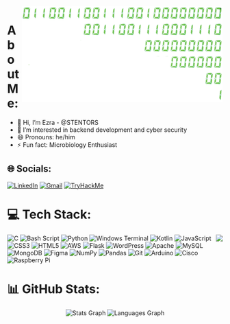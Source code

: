 <img align="right" src="binary-git.png" alt="binary-banner">


# About Me:
- 👋 Hi, I’m Ezra - @STENTORS
- 👀 I’m interested in backend development and cyber security
- 😄 Pronouns: he/him
- ⚡ Fun fact: Microbiology Enthusiast



## 🌐 Socials:
<div align="left">
  <a href="https://linkedin.com/in/ezra-baldwin-stentors"><img src="https://img.shields.io/static/v1?message=LinkedIn&logo=linkedin&label=&color=0077B5&logoColor=white&labelColor=&style=for-the-badge" height="35" alt="LinkedIn" /></a>
  <a href="mailto:ezraibaldwin@gmail.com"><img src="https://img.shields.io/static/v1?message=Gmail&logo=gmail&label=&color=D14836&logoColor=white&labelColor=&style=for-the-badge" height="35" alt="Gmail" /></a>
  <a href="https://tryhackme.com/r/p/STENTOR"><img src="https://img.shields.io/static/v1?message=TryHackMe&logo=tryhackme&label=&color=88cc14&logoColor=white&labelColor=&style=for-the-badge" height="35" alt="TryHackMe" /></a>
</div>



# 💻 Tech Stack:
<img align="right" height="150" src="https://media1.giphy.com/media/v1.Y2lkPTc5MGI3NjExZ3BlZXJxdjdqYWRtdTVkd3d3dTZpZmN0YTFveDJxejVjZHppM2dmdyZlcD12MV9pbnRlcm5hbF9naWZfYnlfaWQmY3Q9Zw/UT7dXyL7qTtjG/giphy.gif"  />

![C](https://img.shields.io/badge/c-%2300599C.svg?style=for-the-badge&logo=c&logoColor=white) 
![Bash Script](https://img.shields.io/badge/bash_script-%23121011.svg?style=for-the-badge&logo=gnu-bash&logoColor=white) 
![Python](https://img.shields.io/badge/python-3670A0?style=for-the-badge&logo=python&logoColor=ffdd54)
![Windows Terminal](https://img.shields.io/badge/Windows%20Terminal-%234D4D4D.svg?style=for-the-badge&logo=windows-terminal&logoColor=white)
![Kotlin](https://img.shields.io/badge/kotlin-%237F52FF.svg?style=for-the-badge&logo=kotlin&logoColor=white) 
![JavaScript](https://img.shields.io/badge/javascript-%23323330.svg?style=for-the-badge&logo=javascript&logoColor=%23F7DF1E) 
![CSS3](https://img.shields.io/badge/css3-%231572B6.svg?style=for-the-badge&logo=css3&logoColor=white) 
![HTML5](https://img.shields.io/badge/html5-%23E34F26.svg?style=for-the-badge&logo=html5&logoColor=white) 
![AWS](https://img.shields.io/badge/AWS-%23FF9900.svg?style=for-the-badge&logo=amazon-aws&logoColor=white) 
![Flask](https://img.shields.io/badge/flask-%23000.svg?style=for-the-badge&logo=flask&logoColor=white)
![WordPress](https://img.shields.io/badge/WordPress-%23117AC9.svg?style=for-the-badge&logo=WordPress&logoColor=white) 
![Apache](https://img.shields.io/badge/apache-%23D42029.svg?style=for-the-badge&logo=apache&logoColor=white) 
![MySQL](https://img.shields.io/badge/mysql-4479A1.svg?style=for-the-badge&logo=mysql&logoColor=white) 
![MongoDB](https://img.shields.io/badge/MongoDB-%234ea94b.svg?style=for-the-badge&logo=mongodb&logoColor=white)
![Figma](https://img.shields.io/badge/figma-%23F24E1E.svg?style=for-the-badge&logo=figma&logoColor=white) 
![NumPy](https://img.shields.io/badge/numpy-%23013243.svg?style=for-the-badge&logo=numpy&logoColor=white) 
![Pandas](https://img.shields.io/badge/pandas-%23150458.svg?style=for-the-badge&logo=pandas&logoColor=white) 
![Git](https://img.shields.io/badge/git-%23F05033.svg?style=for-the-badge&logo=git&logoColor=white) 
![Arduino](https://img.shields.io/badge/-Arduino-00979D?style=for-the-badge&logo=Arduino&logoColor=white)
![Cisco](https://img.shields.io/badge/cisco-%23049fd9.svg?style=for-the-badge&logo=cisco&logoColor=black) 
![Raspberry Pi](https://img.shields.io/badge/-Raspberry_Pi-C51A4A?style=for-the-badge&logo=Raspberry-Pi) 

# 📊 GitHub Stats:
<div align="center">
  <img src="https://github-readme-stats.vercel.app/api?username=stentor&hide_title=false&hide_rank=false&show_icons=true&include_all_commits=true&count_private=true&disable_animations=false&theme=gruvbox&locale=en&hide_border=false" height="150" alt="Stats Graph" />
  <img src="https://github-readme-stats.vercel.app/api/top-langs?username=stentor&locale=en&hide_title=false&layout=compact&card_width=320&langs_count=5&theme=gruvbox&hide_border=false" height="150" alt="Languages Graph" />
</div>
